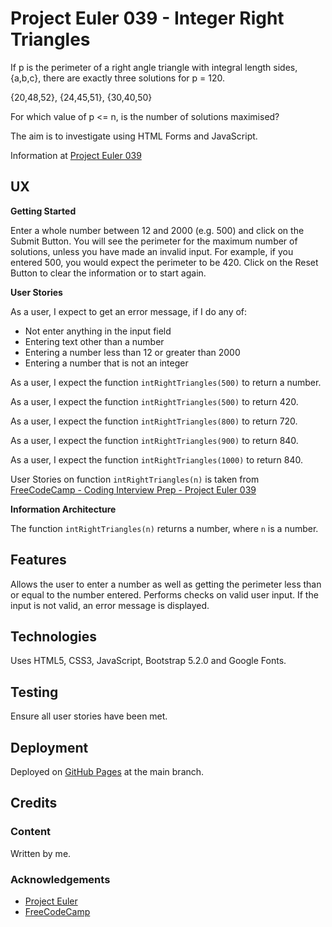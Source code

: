 # Project Euler 039 - Integer Right Triangles

If p is the perimeter of a right angle triangle with integral length sides, {a,b,c}, there are exactly three solutions for p = 120.

{20,48,52}, {24,45,51}, {30,40,50}

For which value of p <= n, is the number of solutions maximised?

The aim is to investigate using HTML Forms and JavaScript.

Information at [Project Euler 039](https://projecteuler.net/problem=39)

## UX

**Getting Started**

Enter a whole number between 12 and 2000 (e.g. 500) and click on the Submit Button.  You will see the perimeter for the maximum number of solutions, unless you have made an invalid input.  For example, if you entered 500, you would expect the perimeter to be 420.  Click on the Reset Button to clear the information or to start again.

**User Stories**

As a user, I expect to get an error message, if I do any of:

- Not enter anything in the input field
- Entering text other than a number
- Entering a number less than 12 or greater than 2000
- Entering a number that is not an integer

As a user, I expect the function `intRightTriangles(500)` to return a number.

As a user, I expect the function `intRightTriangles(500)` to return 420.

As a user, I expect the function `intRightTriangles(800)` to return 720.

As a user, I expect the function `intRightTriangles(900)` to return 840.

As a user, I expect the function `intRightTriangles(1000)` to return 840.

User Stories on function `intRightTriangles(n)` is taken from [FreeCodeCamp - Coding Interview Prep - Project Euler 039](https://www.freecodecamp.org/learn/coding-interview-prep/project-euler/problem-39-integer-right-triangles)

**Information Architecture**

The function `intRightTriangles(n)` returns a number, where `n` is a number.

## Features

Allows the user to enter a number as well as getting the perimeter less than or equal to the number entered.  Performs checks on valid user input.  If the input is not valid, an error message is displayed.

## Technologies

Uses HTML5, CSS3, JavaScript, Bootstrap 5.2.0 and Google Fonts.

## Testing

Ensure all user stories have been met.

## Deployment

Deployed on [GitHub Pages](https://derektypist.github.io/project-euler-039) at the main branch.

## Credits

### Content

Written by me.

### Acknowledgements

- [Project Euler](https://projecteuler.net)
- [FreeCodeCamp](https://www.freecodecamp.org)